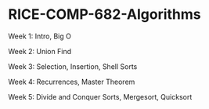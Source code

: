 # RICE-COMP-682-Algorithms

Week 1: Intro, Big O 

Week 2: Union Find

Week 3: Selection, Insertion, Shell Sorts

Week 4: Recurrences, Master Theorem

Week 5: Divide and Conquer Sorts, Mergesort, Quicksort
